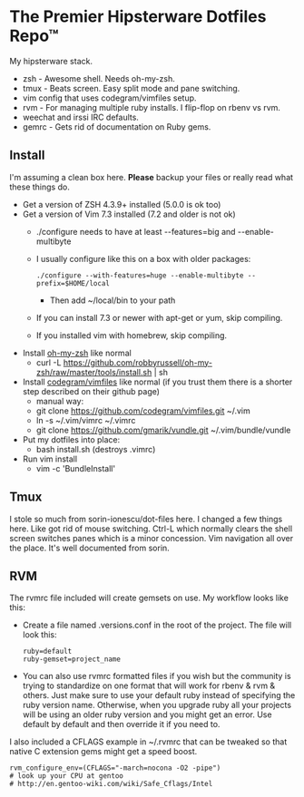 The Premier Hipsterware Dotfiles Repo™
===========

My hipsterware stack.

  * zsh - Awesome shell.  Needs oh-my-zsh.
  * tmux - Beats screen.  Easy split mode and pane switching.
  * vim config that uses codegram/vimfiles setup.
  * rvm - For managing multiple ruby installs. I flip-flop on rbenv vs rvm.
  * weechat and irssi IRC defaults.
  * gemrc - Gets rid of documentation on Ruby gems.
  
Install
-------
I'm assuming a clean box here.  **Please** backup your files or really read what these things do.

  * Get a version of ZSH 4.3.9+ installed (5.0.0 is ok too)
  * Get a version of Vim 7.3 installed (7.2 and older is not ok)
    * ./configure needs to have at least --features=big and --enable-multibyte
    * I usually configure like this on a box with older packages:
    
      `./configure --with-features=huge --enable-multibyte --prefix=$HOME/local`
      * Then add ~/local/bin to your path
    * If you can install 7.3 or newer with apt-get or yum, skip compiling.
    * If you installed vim with homebrew, skip compiling.
  * Install [oh-my-zsh](https://github.com/robbyrussell/oh-my-zsh) like normal
    * curl -L https://github.com/robbyrussell/oh-my-zsh/raw/master/tools/install.sh | sh
  * Install [codegram/vimfiles](https://github.com/codegram/vimfiles) like normal (if you trust them there is a shorter step described on their github page)
    * manual way:
    * git clone https://github.com/codegram/vimfiles.git ~/.vim
    * ln -s ~/.vim/vimrc ~/.vimrc
    * git clone https://github.com/gmarik/vundle.git ~/.vim/bundle/vundle
  * Put my dotfiles into place:
    * bash install.sh  (destroys .vimrc)
  * Run vim install
    * vim -c 'BundleInstall'
  
    

Tmux
----
I stole so much from  sorin-ionescu/dot-files here.  I changed a few things here.  Like got rid of mouse switching.  Ctrl-L which normally clears the shell screen switches panes which is a minor concession.  Vim navigation all over the place.  It's well documented from sorin.

RVM
-----
The rvmrc file included will create gemsets on use.  My workflow looks like this:

  * Create a file named .versions.conf in the root of the project.  The file
    will look this:

        ruby=default
        ruby-gemset=project_name

  * You can also use rvmrc formatted files if you wish but the community is
    trying to standardize on one format that will work for rbenv & rvm &
    others.  Just make sure to use your default ruby instead of specifying the
    ruby version name.  Otherwise, when you upgrade ruby all your projects will
    be using an older ruby version and you might get an error.  Use default by
    default and then override it if you need to.

I also included a CFLAGS example in ~/.rvmrc that can be tweaked so that native C extension
gems might get a speed boost.

    rvm_configure_env=(CFLAGS="-march=nocona -O2 -pipe")
    # look up your CPU at gentoo
    # http://en.gentoo-wiki.com/wiki/Safe_Cflags/Intel

